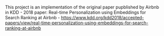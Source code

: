 This project is an implementation of the original paper pupblished by Airbnb in KDD - 2018 
paper: Real-time Personalization using Embeddings for Search Ranking at Airbnb - https://www.kdd.org/kdd2018/accepted-papers/view/real-time-personalization-using-embeddings-for-search-ranking-at-airbnb
